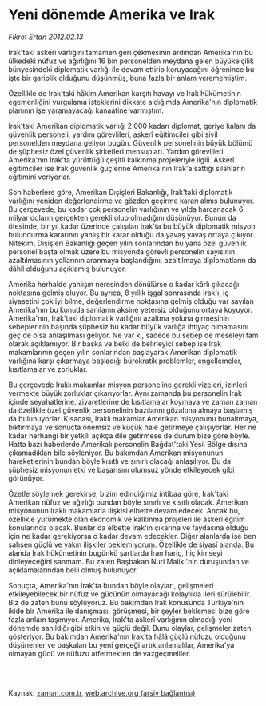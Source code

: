 # Yeni dönemde Amerika ve Irak

*Fikret Ertan 2012.02.13*

<td class="columnist-detail">
<p>Irak'taki askerî varlığını tamamen geri çekmesinin ardından Amerika'nın bu ülkedeki nüfuz ve ağırlığını 16 bin personelden meydana gelen büyükelçilik bünyesindeki diplomatik varlığı ile devam ettirip koruyacağını öğrenince bu işte bir gariplik olduğunu düşünmüş, buna fazla bir anlam verememiştim.</p>
<p>
<div id="haberMetinDiv">
<p> Özellikle de Irak'taki hâkim Amerikan karşıtı havayı ve Irak hükümetinin egemenliğini vurgulama isteklerini dikkate aldığımda Amerika'nın diplomatik planının işe yaramayacağı kanaatine varmıştım.
<p>Irak'taki Amerikan diplomatik varlığı 2.000 kadarı diplomat, geriye kalanı da güvenlik personeli, yardım görevlileri, askerî eğitimciler gibi sivil personelden meydana geliyor bugün. Güvenlik personelinin büyük bölümü de şüphesiz özel güvenlik şirketleri mensupları. Yardım görevlileri Amerika'nın Irak'ta yürüttüğü çeşitli kalkınma projeleriyle ilgili. Askerî eğitimciler ise Irak güvenlik güçlerine Amerika'nın Irak'a sattığı silahların eğitimini veriyorlar.
<p>Son haberlere göre, Amerikan Dışişleri Bakanlığı, Irak'taki diplomatik varlığını yeniden değerlendirme ve gözden geçirme kararı almış bulunuyor. Bu çerçevede, bu kadar çok personelin varlığının ve yılda harcanacak 6 milyar doların gerçekten gerekli olup olmadığını düşünüyor. Bunun da ötesinde, bir yıl kadar üzerinde çalışılan Irak'ta bu büyük diplomatik misyon bulundurma kararının yanlış bir karar olduğu da yavaş yavaş ortaya çıkıyor. Nitekim, Dışişleri Bakanlığı geçen yılın sonlarından bu yana özel güvenlik personel başta olmak üzere bu misyonda görevli personelin sayısının azaltılmasının yollarının aranmaya başlandığını, azaltılmaya diplomatların da dâhil olduğunu açıklamış bulunuyor.
<p>Amerika herhalde yanlışın neresinden dönülürse o kadar kârlı çıkacağı noktasına gelmiş oluyor. Bu ayrıca, 8 yıllık işgal sonrasında Irak'ı, iç siyasetini çok iyi bilme, değerlendirme noktasına gelmiş olduğu var sayılan Amerika'nın bu konuda sanılanın aksine yetersiz olduğunu ortaya koyuyor. Amerika'nın, Irak'taki diplomatik varlığını azaltma yoluna girmesinin sebeplerinin başında şüphesiz bu kadar büyük varlığa ihtiyaç olmamasını geç de olsa anlaşılması geliyor. Ne var ki, sadece bu sebep de meseleyi tam olarak açıklamıyor. Bir başka ve belki de belirleyici sebep ise Irak makamlarının geçen yılın sonlarından başlayarak Amerikan diplomatik varlığına karşı çıkarmaya başladığı bürokratik problemler, engellemeler, kısıtlamalar ve zorluklar.
<p>Bu çerçevede Iraklı makamlar misyon personeline gerekli vizeleri, izinleri vermekte büyük zorluklar çıkarıyorlar. Aynı zamanda bu personelin Irak içinde seyahatlerine, ziyaretlerine de kısıtlamalar koymaya ve zaman zaman da özellikle özel güvenlik personelinin bazılarını gözaltına almaya başlamış da bulunuyorlar. Kısacası, Iraklı makamlar Amerikan misyonunu bunaltmaya, bıktırmaya ve sonuçta önemsiz ve küçük hale getirmeye çalışıyorlar. Her ne kadar herhangi bir yetkili açıkça dile getirmese de durum bize göre böyle. Hatta bazı haberlerde Amerikalı personelin Bağdat'taki Yeşil Bölge dışına çıkamadıkları bile söyleniyor. Bu bakımdan Amerikan misyonunun hareketlerinin bundan böyle kısıtlı ve sınırlı olacağı anlaşılıyor. Bu da şüphesiz misyonun etki ve başarısını olumsuz yönde etkileyecek gibi görünüyor.
<p>Özetle söylemek gerekirse, bizim edindiğimiz intibaa göre, Irak'taki Amerikan nüfuz ve ağırlığı bundan böyle sınırlı ve kısıtlı olacak. Amerikan misyonunun Iraklı makamlarla ilişkisi elbette devam edecek. Ancak bu, özellikle yürümekte olan ekonomik ve kalkınma projeleri ile askerî eğitim konularında olacak. Bunlar da elbette Irak'ın çıkarına ve faydasına olduğu için ne kadar gerekiyorsa o kadar devam edecekler. Diğer alanlarda ise ben şahsen güçlü ve yakın ilişkiler beklemiyorum. Özellikle de siyasî alanda. Bu alanda Irak hükümetinin bugünkü şartlarda İran hariç, hiç kimseyi dinleyeceğini sanmam. Bu zaten Başbakan Nuri Maliki'nin duruşundan ve açıklamalarından belli olmuş bulunuyor.
<p>Sonuçta, Amerika'nın Irak'ta bundan böyle olayları, gelişmeleri etkileyebilecek bir nüfuz ve gücünün olmayacağı kolaylıkla ileri sürülebilir. Biz de zaten bunu söylüyoruz. Bu bakımdan Irak konusunda Türkiye'nin ikide bir Amerika ile danışması, görüşmesi, bir şeyler beklemesi bize göre fazla anlam taşımıyor. Amerika, Irak'ta askerî varlığının olmadığı yeni dönemde sanıldığı gibi etkin ve güçlü değil. Bunu olaylar, gelişmeler zaten gösteriyor. Bu bakımdan Amerika'nın Irak'ta hâlâ güçlü nüfuzu olduğunu düşünenler ve başkaları bu yeni gerçeği artık anlamalılar, Amerika'ya olmayan gücü ve nüfuzu atfetmekten de vazgeçmeliler. </p></p></p></p></p></p></p></div>
</p>


<p><br>
		 </br></p></td>

Kaynak: [zaman.com.tr](http://zaman.com.tr/yazar.do?yazino=1244244), [web.archive.org (arşiv bağlantısı)](http://web.archive.org/web/20120311040557/http://www.zaman.com.tr:80/yazar.do?yazino=1244244)
